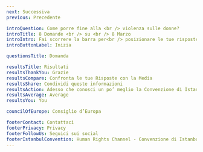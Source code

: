 ```yaml
---
next: Successiva
previous: Precedente

introQuestion: Come porre fine alla <br /> violenza sulle donne?
introTitle: 8 Domande <br /> su <br /> 8 Marzo
introIntro: Fai scorrere la barra per<br /> posizionare le tue risposte
introButtonLabel: Inizia

questionsTitle: Domanda

resultsTitle: Risultati
resultsThankYou: Grazie
resultsCompare: Confronta le tue Risposte con la Media
resultsShare: Condividi queste informazioni
resultsAction: Adesso che conosci un po’ meglio la Convenzione di Istanbul, che cosa puoi fare?
resultsAverage: Average
resultsYou: You

councilOfEurope: Consiglio d’Europa

footerContact: Contattaci
footerPrivacy: Privacy
footerFollowUs: Seguici sui social
footerIstanbulConvention: Human Rights Channel - Convenzione di Istanbul
---
```

